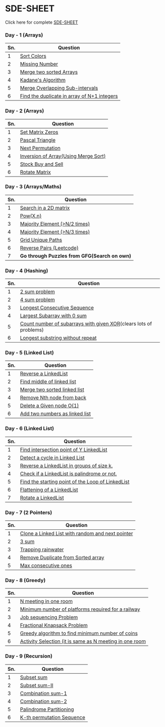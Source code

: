 # SDE-SHEET

Click here for complete [SDE-SHEET](https://docs.google.com/document/d/1SM92efk8oDl8nyVw8NHPnbGexTS9W-1gmTEYfEurLWQ/edit)

### Day - 1 (Arrays)

| Sn. | Question                                                                                       |
| --- | ---------------------------------------------------------------------------------------------- |
| 1   | [Sort Colors](DAY_1/1_sortColors.md)                                                           |
| 2   | [Missing Number](DAY_1/2_missingNumber.md)                                                     |
| 3   | [Merge two sorted Arrays](DAY_1/3_mergeTWoSortedArrays)                                        |
| 4   | [Kadane's Algorithm](DAY_1/4_kadanesAlgorithm.md)                                              |
| 5   | [Merge Overlapping Sub-intervals](DAY_1/5_mergeOverlappingSubIntervals.md)                     |
| 6   | [Find the duplicate in array of N+1 integers](DAY_1/6_findDuplicateInArrayOfNPlus1Integers.md) |

### Day - 2 (Arrays)

| Sn. | Question                                                            |
| --- | ------------------------------------------------------------------- |
| 1   | [Set Matrix Zeros](DAY_2/1_setMatrixZeros.md)                       |
| 2   | [Pascal Triangle](DAY_2/2_pascalTriangle.md)                        |
| 3   | [Next Permutation](DAY_2/3_nextPermutation.md)                      |
| 4   | [Inversion of Array(Using Merge Sort)](DAY_2/4_inversionOfArray.md) |
| 5   | [Stock Buy and Sell](DAY_2/5_stockByAndSell.md)                     |
| 6   | [Rotate Matrix](DAY_2/6_rotateMatrix.md)                            |

### Day - 3 (Arrays/Maths)

| Sn. | Question                                                      |
| --- | ------------------------------------------------------------- |
| 1   | [Search in a 2D matrix](DAY_3/1_searchIn2DMatrix.md)          |
| 2   | [Pow(X,n)](DAY_3/2_powXN.md)                                  |
| 3   | [Majority Element (>N/2 times)](DAY_3/3_majorityElementN2.md) |
| 4   | [Majority Element (>N/3 times)](DAY_3/4_majorityElementN3.md) |
| 5   | [Grid Unique Paths](DAY_3/5_gridUniquePath.md)                |
| 6   | [Reverse Pairs (Leetcode)](DAY_3/6_reversePairs.md)           |
| 7   | **Go through Puzzles from GFG(Search on own)**                |

### Day - 4 (Hashing)

| Sn. | Question                                                                                                      |
| --- | ------------------------------------------------------------------------------------------------------------- |
| 1   | [2 sum problem](DAY_4/1_2sum.md)                                                                              |
| 2   | [4 sum problem](DAY_4/2_4sum.md)                                                                              |
| 3   | [Longest Consecutive Sequence](DAY_4/3_LongestConsecutiveSequence.md)                                         |
| 4   | [Largest Subarray with 0 sum](DAY_4/4_largestSubarrayZeroSum.md)                                              |
| 5   | [Count number of subarrays with given XOR](DAY_4/5_countNoOfSubArrayWithGivenXOR.md)(clears lots of problems) |
| 6   | [Longest substring without repeat](DAY_4/6_longestSubstringWithoutRepeat.md)                                  |

### Day - 5 (Linked List)

| Sn. | Question                                                          |
| --- | ----------------------------------------------------------------- |
| 1   | [Reverse a LinkedList](DAY_5/1_ReverseLinkedList.md)              |
| 2   | [Find middle of linked list](DAY_5/2_findMiddleOfLinkedList.md)   |
| 3   | [Merge two sorted linked list](DAY_5/3_mergeTWoSortedLists.md)    |
| 4   | [Remove Nth node from back](DAY_5/4_removeNthNodeFromBack.md)     |
| 5   | [Delete a Given node O(1)](DAY_5/5_deleteGivenNode.md)            |
| 6   | [Add two numbers as linked list](DAY_5/6_addTwoNumbersAsLList.md) |

### Day - 6 (Linked List)

| Sn. | Question                                                                                 |
| --- | ---------------------------------------------------------------------------------------- |
| 1   | [Find intersection point of Y LinkedList](DAY_6/1_findIntersectionPointOfYLinkedList.md) |
| 2   | [Detect a cycle in Linked List](DAY_6/2_detectCycleInLL.md)                              |
| 3   | [Reverse a LinkedList in groups of size k.](DAY_6/3_reverseLLinGroupK.md)                |
| 4   | [Check if a LinkedList is palindrome or not.](DAY_6/4_isLLPalindrome.md)                 |
| 5   | [Find the starting point of the Loop of LinkedList](DAY_6/5_startingPointOfLL.md)        |
| 6   | [Flattening of a LinkedList](DAY_6/6_flatteningOfLL.md)                                  |
| 7   | [Rotate a LinkedList](DAY_6/7_rotateLL.md)                                               |

### Day - 7 (2 Pointers)

| Sn. | Question                                                                                       |
| --- | ---------------------------------------------------------------------------------------------- |
| 1   | [Clone a Linked List with random and next pointer](DAY_7/1_cloneLLWithRandomAndNextPointer.md) |
| 2   | [3 sum](DAY_7/2_3sum.md)                                                                       |
| 3   | [Trapping rainwater](DAY_7/3_trappingRainwater.md)                                             |
| 4   | [Remove Duplicate from Sorted array](DAY_7/4_removeDuplicates.md)                              |
| 5   | [Max consecutive ones](DAY_7/5_maxConsecutiveOnes.md)                                          |

### Day - 8 (Greedy)

| Sn. | Question                                                                           |
| --- | ---------------------------------------------------------------------------------- |
| 1   | [N meeting in one room](DAY_8/1_N_meeting_in_one_room.md)                          |
| 2   | [Minimum number of platforms required for a railway](DAY_8/2_minimum_platforms.md) |
| 3   | [Job sequencing Problem](DAY_8/3_job_sequencing.md)                                |
| 4   | [Fractional Knapsack Problem](DAY_8/4_fractional_knapsack.md)                      |
| 5   | [Greedy algorithm to find minimum number of coins](DAY_8/5_minimum_coins.md)       |
| 6   | [Activity Selection (it is same as N meeting in one room]()                        |

### Day - 9 (Recursion)

| Sn. | Question                                                       |
| --- | -------------------------------------------------------------- |
| 1   | [Subset sum](DAY_9/1_subsetSum.md.md)                          |
| 2   | [Subset sum-II](DAY_9/2_subsetSumII.md)                        |
| 3   | [Combination sum-1](DAY_9/3_combinationSumI.md)                |
| 4   | [Combination sum-2](DAY_9/4_combinationSumII.md)               |
| 5   | [Palindrome Partitioning](DAY_9/5_palindromePartitioning.md)   |
| 6   | [K-th permutation Sequence](DAY_9/6_kthPermutationSequence.md) |
